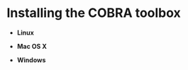 Installing the COBRA toolbox
============================

 - **Linux** 

 - **Mac OS X** 

 - **Windows**

